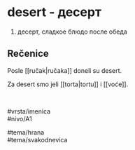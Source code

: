 # desert - десерт

1. десерт, сладкое блюдо после обеда  

## Rečenice

Posle [[ručak|ručaka]] doneli su desert.  

Za desert smo jeli [[torta|tortu]] i [[voće]].  

<br>

#vrsta/imenica  
#nivo/A1  

#tema/hrana  
#tema/svakodnevica  
